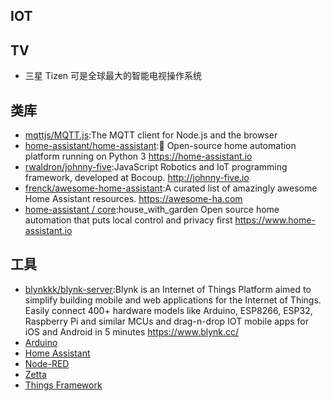## IOT

## TV

* 三星 Tizen 可是全球最大的智能电视操作系统

## 类库

* [mqttjs/MQTT.js](https://github.com/mqttjs/MQTT.js):The MQTT client for Node.js and the browser
* [home-assistant/home-assistant](https://github.com/home-assistant/home-assistant):🏡 Open-source home automation platform running on Python 3 <https://home-assistant.io>
* [rwaldron/johnny-five](https://github.com/rwaldron/johnny-five):JavaScript Robotics and IoT programming framework, developed at Bocoup. <http://johnny-five.io>
* [frenck/awesome-home-assistant](https://github.com/frenck/awesome-home-assistant):A curated list of amazingly awesome Home Assistant resources. <https://awesome-ha.com>
* [home-assistant / core](https://github.com/home-assistant/core):house_with_garden Open source home automation that puts local control and privacy first <https://www.home-assistant.io>

## 工具

* [blynkkk/blynk-server](https://github.com/blynkkk/blynk-server):Blynk is an Internet of Things Platform aimed to simplify building mobile and web applications for the Internet of Things. Easily connect 400+ hardware models like Arduino, ESP8266, ESP32, Raspberry Pi and similar MCUs and drag-n-drop IOT mobile apps for iOS and Android in 5 minutes <https://www.blynk.cc/>
* [Arduino](link)
* [Home Assistant](link)
* [Node-RED](link)
* [Zetta](link)
* [Things Framework](https://iot.mozilla.org/things/)
